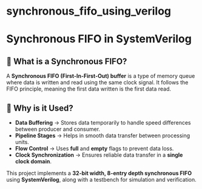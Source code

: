 # synchronous_fifo_using_verilog
# Synchronous FIFO in SystemVerilog

## 📌 What is a Synchronous FIFO?  
A **Synchronous FIFO (First-In-First-Out) buffer** is a type of memory queue where data is written and read using the same clock signal. It follows the FIFO principle, meaning the first data written is the first data read.

## 🔹 Why is it Used?  
- **Data Buffering** → Stores data temporarily to handle speed differences between producer and consumer.  
- **Pipeline Stages** → Helps in smooth data transfer between processing units.  
- **Flow Control** → Uses **full** and **empty** flags to prevent data loss.  
- **Clock Synchronization** → Ensures reliable data transfer in a **single clock domain**.  

This project implements a **32-bit width, 8-entry depth synchronous FIFO** using **SystemVerilog**, along with a testbench for simulation and verification.  
